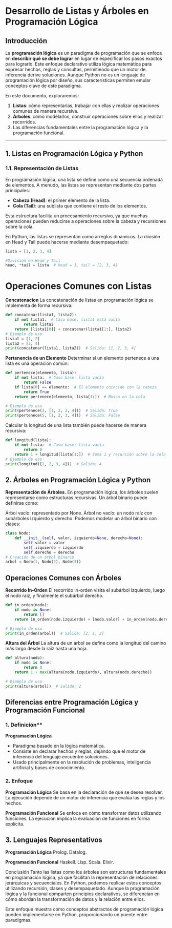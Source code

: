 # Desarrollo de Listas y Árboles en Programación Lógica

## Introducción

La **programación lógica** es un paradigma de programación que se enfoca en **describir qué se debe lograr** en lugar de especificar los pasos exactos para lograrlo. Este enfoque declarativo utiliza lógica matemática para expresar hechos, reglas y consultas, permitiendo que un motor de inferencia derive soluciones. Aunque Python no es un lenguaje de programación lógica por diseño, sus características permiten emular conceptos clave de este paradigma.

En este documento, exploraremos:

1. **Listas**: cómo representarlas, trabajar con ellas y realizar operaciones comunes de manera recursiva.
2. **Árboles**: cómo modelarlos, construir operaciones sobre ellos y realizar recorridos.
3. Las diferencias fundamentales entre la programación lógica y la programación funcional.

---

## 1. Listas en Programación Lógica y Python

### 1.1. Representación de Listas

En programación lógica, una lista se define como una secuencia ordenada de elementos. A menudo, las listas se representan mediante dos partes principales:

- **Cabeza (Head)**: el primer elemento de la lista.
- **Cola (Tail)**: una sublista que contiene el resto de los elementos.

Esta estructura facilita un procesamiento recursivo, ya que muchas operaciones pueden reducirse a operaciones sobre la cabeza y recursiones sobre la cola.

En Python, las listas se representan como arreglos dinámicos. La división en Head y Tail puede hacerse mediante desempaquetado:

```python
lista = [1, 2, 3, 4]

#División en Head y Tail
head, *tail = lista  # head = 1, tail = [2, 3, 4]
```

# Operaciones Comunes con Listas
**Concatenacion** 
La concatenación de listas en programación lógica se implementa de forma recursiva:
```python
def concatenar(lista1, lista2):
    if not lista1:  # Caso base: lista1 está vacía
        return lista2
    return [lista1[0]] + concatenar(lista1[1:], lista2)
# Ejemplo de uso
lista1 = [1, 2]
lista2 = [3, 4]
print(concatenar(lista1, lista2))  # Salida: [1, 2, 3, 4]
```

**Pertenencia de un Elemento**
Determinar si un elemento pertenece a una lista es una operación común:

```python
def pertenece(elemento, lista):
    if not lista:  # Caso base: lista vacía
        return False
    if lista[0] == elemento:  # El elemento coincide con la cabeza
        return True
    return pertenece(elemento, lista[1:])  # Busca en la cola

# Ejemplo de uso
print(pertenece(3, [1, 2, 3, 4]))  # Salida: True
print(pertenece(5, [1, 2, 3, 4]))  # Salida: False
```

Calcular la longitud de una lista también puede hacerse de manera recursiva:

```python
def longitud(lista):
    if not lista:  # Caso base: lista vacía
        return 0
    return 1 + longitud(lista[1:])  # Suma 1 y recursión sobre la cola
# Ejemplo de uso
print(longitud([1, 2, 3, 4]))  # Salida: 4
```

## 2. Árboles en Programación Lógica y Python

**Representación de Árboles.**
En programación lógica, los árboles suelen representarse como estructuras recursivas. Un árbol binario puede definirse como:

Árbol vacío: representado por None.
Árbol no vacío: un nodo raíz con subárboles izquierdo y derecho.
Podemos modelar un árbol binario con clases:

```python
class Nodo:
    def __init__(self, valor, izquierdo=None, derecho=None):
        self.valor = valor
        self.izquierdo = izquierdo
        self.derecho = derecho
# Creación de un árbol binario
arbol = Nodo(1, Nodo(2), Nodo(3))
```

## Operaciones Comunes con Árboles
**Recorrido In-Orden**
El recorrido in-orden visita el subárbol izquierdo, luego el nodo raíz, y finalmente el subárbol derecho.

```python
def in_orden(nodo):
    if nodo is None:
        return []
    return in_orden(nodo.izquierdo) + [nodo.valor] + in_orden(nodo.derecho)

# Ejemplo de uso
print(in_orden(arbol))  # Salida: [2, 1, 3]
```
**Altura del Árbol**
La altura de un árbol se define como la longitud del camino más largo desde la raíz hasta una hoja.

```python
def altura(nodo):
    if nodo is None:
        return 0
    return 1 + max(altura(nodo.izquierdo), altura(nodo.derecho))

# Ejemplo de uso
print(altura(arbol))  # Salida: 2
```
## Diferencias entre Programación Lógica y Programación Funcional


### 1. Definición**

**Programación Lógica**
- Paradigma basado en la lógica matemática.
- Consiste en declarar hechos y reglas, dejando que el motor de inferencia del lenguaje encuentre soluciones.
- Usado principalmente en la resolución de problemas, inteligencia artificial y bases de conocimiento.

### 2. Enfoque
**Programación Lógica**
Se basa en la declaración de qué se desea resolver.
La ejecución depende de un motor de inferencia que evalúa las reglas y los hechos.

**Programación Funcional**
Se enfoca en cómo transformar datos utilizando funciones.
La ejecución implica la evaluación de funciones en forma explícita.

## 3. Lenguajes Representativos
**Programación Lógica**
Prolog.
Datalog.

**Programación Funcional**
Haskell.
Lisp.
Scala.
Elixir.

Conclusión
Tanto las listas como los árboles son estructuras fundamentales en programación lógica, ya que facilitan la representación de relaciones jerárquicas y secuenciales. En Python, podemos replicar estos conceptos utilizando recursión, clases y desempaquetado. Aunque la programación lógica y la funcional comparten principios declarativos, se diferencian en cómo abordan la transformación de datos y la relación entre ellos.

Este enfoque muestra cómo conceptos abstractos de programación lógica pueden implementarse en Python, proporcionando un puente entre paradigmas.